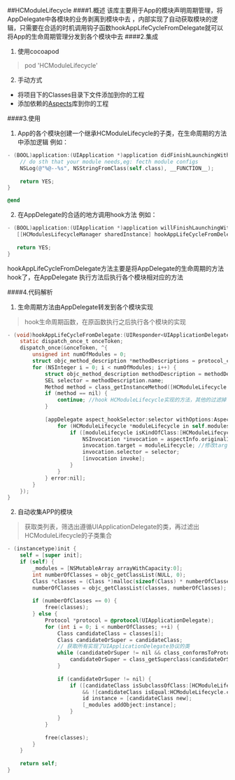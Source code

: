 ##HCModuleLifecycle
####1.概述
该库主要用于App的模块声明周期管理，将AppDelegate中各模块的业务剥离到模块中去 ，内部实现了自动获取模块的逻辑，只需要在合适的时机调用钩子函数hookAppLifeCycleFromDelegate就可以将App的生命周期管理分发到各个模块中去
####2.集成
1. 使用cocoapod
> pod 'HCModuleLifecycle'
2. 手动方式
 * 将项目下的Classes目录下文件添加到你的工程
 * 添加依赖的[Aspects](https://github.com/steipete/Aspects)库到你的工程
 
####3.使用
1. App的各个模块创建一个继承HCModuleLifecycle的子类，在生命周期的方法中添加逻辑
例如：
```objectivec
- (BOOL)application:(UIApplication *)application didFinishLaunchingWithOptions:(NSDictionary *)launchOptions {
    // do sth that your module needs,eg: fecth module configs
    NSLog(@"%@--%s", NSStringFromClass(self.class), __FUNCTION__);
    
    return YES;
}

@end
```

 2. 在AppDelegate的合适的地方调用hook方法
 例如：
 ```objectivec
 - (BOOL)application:(UIApplication *)application willFinishLaunchingWithOptions:(NSDictionary *)launchOptions {
    [[HCModulesLifecycleManager sharedInstance] hookAppLifeCycleFromDelegate:self];
    
    return YES;
}
 ```
 hookAppLifeCycleFromDelegate方法主要是将AppDelegate的生命周期的方法hook了，在AppDelegate 执行方法后执行各个模块相对应的方法

####4.代码解析
1. 生命周期方法由AppDelegate转发到各个模块实现
>hook生命周期函数，在原函数执行之后执行各个模块的实现
```objectivec
- (void)hookAppLifeCycleFromDelegate:(UIResponder<UIApplicationDelegate> *)appDelegate {
    static dispatch_once_t onceToken;
    dispatch_once(&onceToken, ^{
        unsigned int numOfModules = 0;
        struct objc_method_description *methodDescriptions = protocol_copyMethodDescriptionList(@protocol(UIApplicationDelegate), NO, YES, &numOfModules); //获取代理方法的方法描述信息
        for (NSInteger i = 0; i < numOfModules; i++) {
            struct objc_method_description methodDescription = methodDescriptions[i];
            SEL selector = methodDescription.name;
            Method method = class_getInstanceMethod([HCModuleLifecycle class], selector);
            if (method == nil) {
                continue; //hook HCModuleLifecycle实现的方法，其他的过滤掉
            }
            
            [appDelegate aspect_hookSelector:selector withOptions:AspectPositionAfter usingBlock:^(id<AspectInfo> aspectInfo){ //AppDelegate执行相应方法之后，在执行模块的方法
                for (HCModuleLifecycle *moduleLifecycle in self.modules) {
                    if ([moduleLifecycle isKindOfClass:[HCModuleLifecycle class]] && [moduleLifecycle respondsToSelector:selector]) {
                        NSInvocation *invocation = aspectInfo.originalInvocation; //原始调用
                        invocation.target = moduleLifecycle; //修改target为模块对象
                        invocation.selector = selector;
                        [invocation invoke];
                    }
                }
            } error:nil];
        }
    });
}
```
2. 自动收集APP的模块
> 获取类列表，筛选出遵循UIApplicationDelegate的类，再过滤出HCModuleLifecycle的子类集合
```objectivec
- (instancetype)init {
    self = [super init];
    if (self) {
        _modules = [NSMutableArray arrayWithCapacity:0];
        int numberOfClasses = objc_getClassList(NULL, 0);
        Class *classes = (Class *)malloc(sizeof(Class) * numberOfClasses);
        numberOfClasses = objc_getClassList(classes, numberOfClasses);
        
        if (numberOfClasses == 0) {
            free(classes);
        } else {
            Protocol *protocol = @protocol(UIApplicationDelegate);
            for (int i = 0; i < numberOfClasses; ++i) {
                Class candidateClass = classes[i];
                Class candidateOrSuper = candidateClass;
                // 获取所有实现了UIApplicationDelegate协议的类
                while (candidateOrSuper != nil && class_conformsToProtocol(candidateOrSuper, protocol) == NO) {
                    candidateOrSuper = class_getSuperclass(candidateOrSuper);
                }
                
                if (candidateOrSuper != nil) {
                    if ([candidateClass isSubclassOfClass:[HCModuleLifecycle class]]
                        && ![candidateClass isEqual:HCModuleLifecycle.class]) {
                        id instance = [candidateClass new];
                        [_modules addObject:instance];
                    }
                }
            }
            
            free(classes);
        }
    }
    
    return self;
}
```
